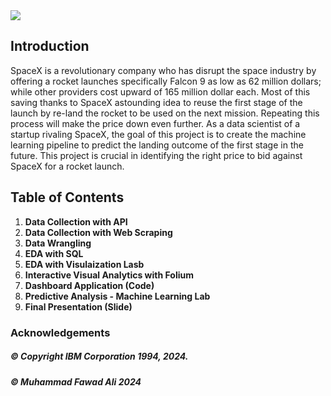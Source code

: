 <img src="https://github.com/Muhammad-Fawad-Ali/Applied-Datascience-Capstone-Project-SpaceX/Title.jpg">

## Introduction

SpaceX is a revolutionary company who has disrupt the space industry by offering a rocket launches specifically Falcon 9 as low as 62 million dollars; while other providers cost upward of 165 million dollar each. Most of this saving thanks to SpaceX astounding idea to reuse the first stage of the launch by re-land the rocket to be used on the next mission. Repeating this process will make the price down even further. As a data scientist of a startup rivaling SpaceX, the goal of this project is to create the machine learning pipeline to predict the landing outcome of the first stage in the future. This project is crucial in identifying the right price to bid against SpaceX for a rocket launch.

## Table of Contents
1. **Data Collection with API**
2. **Data Collection with Web Scraping**
3. **Data Wrangling**
4. **EDA with SQL**
5. **EDA with Visulaization Lasb**
6. **Interactive Visual Analytics with Folium**
7. **Dashboard Application (Code)**
8. **Predictive Analysis - Machine Learning Lab**
9. **Final Presentation (Slide)**


### Acknowledgements 

##### © Copyright IBM Corporation 1994, 2024.
##### © Muhammad Fawad Ali 2024
